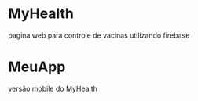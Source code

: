 # MyHealth

pagina web para controle de vacinas utilizando firebase

# MeuApp

versão mobile do MyHealth
